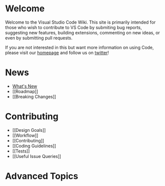 
# Welcome
Welcome to the Visual Studio Code Wiki. This site is primarily intended for those who wish to contribute to VS Code by submiting bug reports, suggesting new features, building extensions, commenting on new ideas, or even by submitting pull requests.  

If you are not interested in this but want more information on using Code, please visit our [homepage](http://code.visualstudio.com) and follow us on [twitter](https://twitter.com/code)!

# News
* [What's New](http://code.visualstudio.com/updates)
* [[Roadmap]]
* [[Breaking Changes]]

# Contributing
* [[Design Goals]]
* [[Workflow]]
* [[Contributing]]
* [[Coding Guidelines]]
* [[Tests]]
* [[Useful Issue Queries]]

# Advanced Topics

